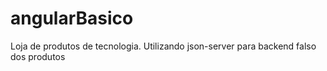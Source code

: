 # angularBasico
Loja de produtos de tecnologia. Utilizando json-server para backend falso dos produtos
